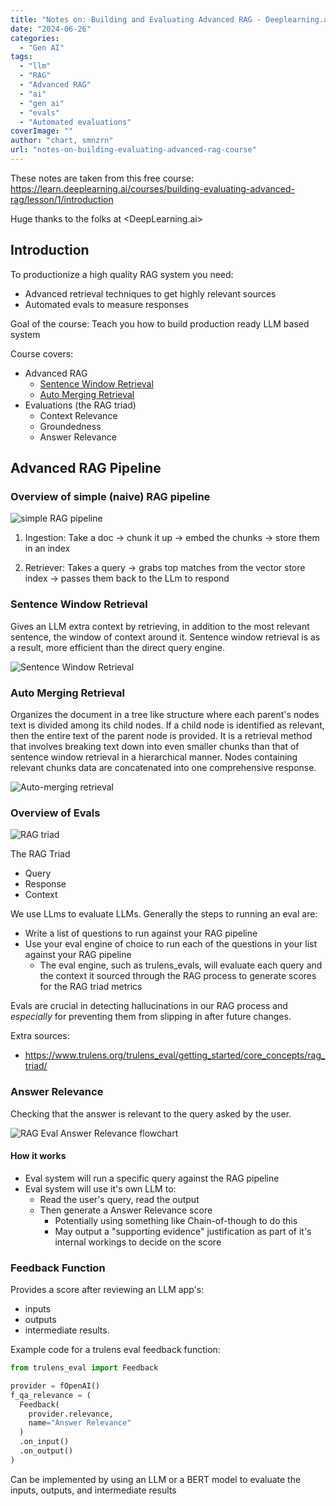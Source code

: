 ```yaml
---
title: "Notes on: Building and Evaluating Advanced RAG - Deeplearning.ai"
date: "2024-06-26"
categories: 
  - "Gen AI"
tags: 
  - "llm"
  - "RAG"
  - "Advanced RAG"
  - "ai"
  - "gen ai"
  - "evals"
  - "Automated evaluations"
coverImage: ""
author: "chart, smnzrn"
url: "notes-on-building-evaluating-advanced-rag-course"
---
```

These notes are taken from this free course: <https://learn.deeplearning.ai/courses/building-evaluating-advanced-rag/lesson/1/introduction>

Huge thanks to the folks at <DeepLearning.ai>

## Introduction 

To productionize a high quality RAG system you need:
* Advanced retrieval techniques to get highly relevant sources
* Automated evals to measure responses

Goal of the course: Teach you how to build production ready LLM based system

Course covers:
* Advanced RAG
    * [Sentence Window Retrieval](#sentence-window-retrieval)
    * [Auto Merging Retrieval](#auto-merging-retrieval)
* Evaluations (the RAG triad) 
    * Context Relevance
    * Groundedness
    * Answer Relevance


## Advanced RAG Pipeline

### Overview of simple (naive) RAG pipeline
![simple RAG pipeline](./simple-rag-pipeline.png)

1) Ingestion: Take a doc -> chunk it up -> embed the chunks -> store them in an index

2) Retriever: Takes a query -> grabs top matches from the vector store index -> passes them back to the LLm to respond

### Sentence Window Retrieval

Gives an LLM extra context by retrieving, in addition to the most relevant sentence, the window of context around it. Sentence window retrieval is as a result, more efficient than the direct query engine. 

![Sentence Window Retrieval](sentence-window-retrieval.png)

### Auto Merging Retrieval

Organizes the document in a tree like structure where each parent's nodes text is divided among its child nodes. If a child node is identified as relevant, then the entire text of the parent node is provided. It is a retrieval method that involves breaking text down into even smaller chunks than that of sentence window retrieval in a hierarchical manner. Nodes containing relevant chunks data are concatenated into one comprehensive response.

![Auto-merging retrieval](auto-merging-retrieval.png)

### Overview of Evals

![RAG triad](./rag-triad.png)

The RAG Triad
* Query 
* Response
* Context

We use LLms to evaluate LLMs. Generally the steps to running an eval are:
* Write a list of questions to run against your RAG pipeline
* Use your eval engine of choice to run each of the questions in your list against your RAG pipeline
  * The eval engine, such as trulens_evals, will evaluate each query and the context it sourced through the RAG process to generate scores for the RAG triad metrics


Evals are crucial in detecting hallucinations in our RAG process and *especially* for preventing them from slipping in after future changes. 

  
Extra sources:

* https://www.trulens.org/trulens_eval/getting_started/core_concepts/rag_triad/


### Answer Relevance

Checking that the answer is relevant to the query asked by the user.

![RAG Eval Answer Relevance flowchart](./answer-relevance.png)

#### How it works

* Eval system will run a specific query against the RAG pipeline
* Eval system will use it's own LLM to:
  * Read the user's query, read the output
  * Then generate a Answer Relevance score
    * Potentially using something like Chain-of-though to do this
    * May output a "supporting evidence" justification as part of it's internal workings to decide on the score


### Feedback Function

Provides a score after reviewing an LLM app's:
* inputs
* outputs
* intermediate results.

Example code for a trulens eval feedback function:
```python
from trulens_eval import Feedback

provider = fOpenAI()
f_qa_relevance = (
  Feedback(
    provider.relevance,
    name="Answer Relevance"
  )
  .on_input()
  .on_output()
)
```

Can be implemented by using an LLM or a BERT model to evaluate the inputs, outputs, and intermediate results